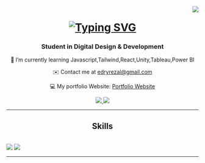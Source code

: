 <img align="right" src="https://visitor-badge.laobi.icu/badge?page_id=masedryer.masedryer" />

<h1 align="center">
<a href="https://git.io/typing-svg"><img src="https://readme-typing-svg.herokuapp.com?font=Monserrrat&weight=700&size=35&duration=3000&pause=1000&color=FFA600&center=true&vCenter=true&random=false&width=439&lines=Hello+There!!;My+name+is+Edry+Rezal" alt="Typing SVG" /></a>
 <h3 align="center">Student in Digital Design & Development</h3>
 <div align="center">
<p>🌱 I’m currently learning Javascript,Tailwind,React,Unity,Tableau,Power BI </p>
<p>✉️ Contact me at <a href="mailto:edryrezal@gmail.com">edryrezal@gmail.com</a></p>
  <p>💻 My portfolio Website: <a href="https://whimsical-torte-bff5f0.netlify.app/">Portfolio Website</p>
 </div>
  <div align="center">
   <a href="mailto:edryrezal@gmail.com">
   <img src="https://img.shields.io/badge/Gmail-D14836?style=for-the-badge&logo=gmail&logoColor=white" target="_blank">
   </a>
     <a href="https://www.linkedin.com/in/edry-rezal-rafik-1a264023b/">
   <img src="https://img.shields.io/badge/LinkedIn-0077B5?style=for-the-badge&logo=linkedin&logoColor=white" target="_blank">
     </a>
   </div>

   <hr/>
   <h2 align="center">Skills</h2>
   <br/>
   <div align="center>
   <a href="https://skillicons.dev">
   <img src="https://skillicons.dev/icons?i=html,css,java,mysql,github,git,bootstrap,xd,vscode">
   <img src="https://skillicons.dev/icons?i=php,figma,mongodb,eclipse,androidstudio,idea,py">
   <br/>
   <hr/>

   
   
  
<!--
**masedryer/masedryer** is a ✨ _special_ ✨ repository because its `README.md` (this file) appears on your GitHub profile.

Here are some ideas to get you started:

- 🔭 I’m currently working on ...
- 🌱 I’m currently learning Javascript, React, Unity, 
- 👯 I’m looking to collaborate on ...
- 🤔 I’m looking for help with ...
- 💬 Ask me about ...
- 📫 How to reach me: ...
- 😄 Pronouns: ...
- ⚡ Fun fact: ...
-->
